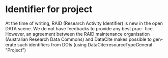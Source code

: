 # Identifier for project
At the time of writing, RAID (Research Activity Identifier) is new in
the open DATA scene. We do not have feedbacks to provide any best prac-
tice. However, an agreement between the RAID maintenance organisation
(Australian Research Data Commons) and DataCite makes possible to gen-
erate such identifiers from DOIs (using DataCite:resourceTypeGeneral
"Project")

